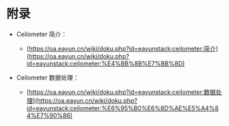 # 附录

* Ceilometer 简介：

  * [https://oa.eayun.cn/wiki/doku.php?id=eayunstack:ceilometer:简介](https://oa.eayun.cn/wiki/doku.php?id=eayunstack:ceilometer:%E4%BB%8B%E7%BB%8D)

* Ceilometer 数据处理：

  * [https://oa.eayun.cn/wiki/doku.php?id=eayunstack:ceilometer:数据处理](https://oa.eayun.cn/wiki/doku.php?id=eayunstack:ceilometer:%E6%95%B0%E6%8D%AE%E5%A4%84%E7%90%86)
